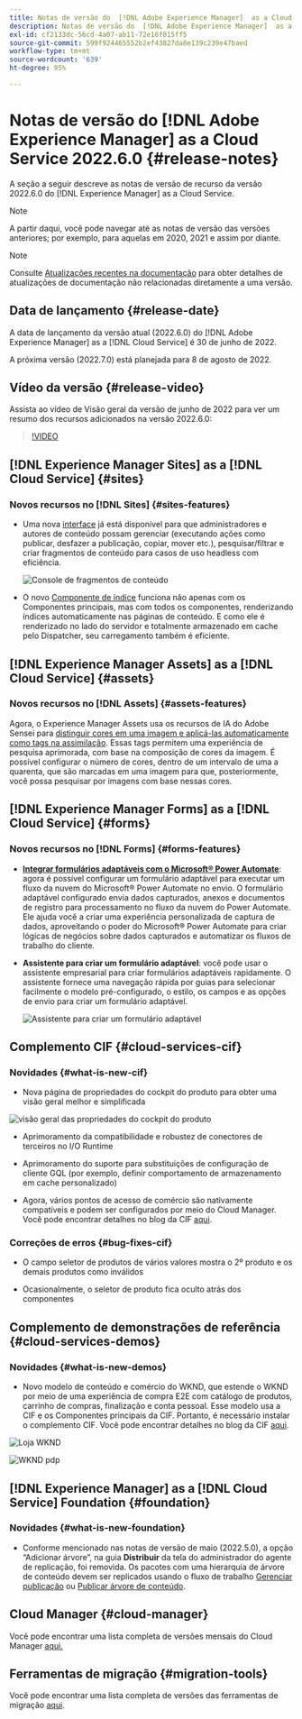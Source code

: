 ```yaml
---
title: Notas de versão do  [!DNL Adobe Experience Manager]  as a Cloud Service 2022.6.0.
description: Notas de versão do  [!DNL Adobe Experience Manager]  as a Cloud Service 2022.6.0.
exl-id: cf2133dc-56cd-4a07-ab11-72e16f015ff5
source-git-commit: 599f924465552b2ef43827da8e139c239e47baed
workflow-type: tm+mt
source-wordcount: '639'
ht-degree: 95%

---
```


# Notas de versão do [!DNL Adobe Experience Manager] as a Cloud Service 2022.6.0 {#release-notes}

A seção a seguir descreve as notas de versão de recurso da versão 2022.6.0 do [!DNL Experience Manager] as a Cloud Service.

>[!NOTE]
>
>A partir daqui, você pode navegar até as notas de versão das versões anteriores; por exemplo, para aquelas em 2020, 2021 e assim por diante.

>[!NOTE]
>
>Consulte [Atualizações recentes na documentação](https://experienceleague.adobe.com/docs/experience-manager-release-information/aem-release-updates/doc-updates/documentation-updates.html?lang=pt-BR) para obter detalhes de atualizações de documentação não relacionadas diretamente a uma versão.

## Data de lançamento {#release-date}

A data de lançamento da versão atual (2022.6.0) do [!DNL Adobe Experience Manager] as a [!DNL Cloud Service] é 30 de junho de 2022.

A próxima versão (2022.7.0) está planejada para 8 de agosto de 2022.

## Vídeo da versão {#release-video}

Assista ao vídeo de Visão geral da versão de junho de 2022 para ver um resumo dos recursos adicionados na versão 2022.6.0:

>[!VIDEO](https://video.tv.adobe.com/v/344308/?quality=12)

## [!DNL Experience Manager Sites] as a [!DNL Cloud Service] {#sites}

### Novos recursos no [!DNL Sites] {#sites-features}

* Uma nova [interface](/help/sites-cloud/administering/content-fragments/content-fragments-console.md) já está disponível para que administradores e autores de conteúdo possam gerenciar (executando ações como publicar, desfazer a publicação, copiar, mover etc.), pesquisar/filtrar e criar fragmentos de conteúdo para casos de uso headless com eficiência.

   ![Console de fragmentos de conteúdo](/help/release-notes/assets/cf-ui.png)

* O novo [Componente de índice](https://experienceleague.adobe.com/docs/experience-manager-core-components/using/components/tableofcontents.html?lang=pt-BR) funciona não apenas com os Componentes principais, mas com todos os componentes, renderizando índices automaticamente nas páginas de conteúdo. E como ele é renderizado no lado do servidor e totalmente armazenado em cache pelo Dispatcher, seu carregamento também é eficiente.

## [!DNL Experience Manager Assets] as a [!DNL Cloud Service] {#assets}

### Novos recursos no [!DNL Assets] {#assets-features}

Agora, o Experience Manager Assets usa os recursos de IA do Adobe Sensei para [distinguir cores em uma imagem e aplicá-las automaticamente como tags na assimilação](/help/assets/color-tag-images.md). Essas tags permitem uma experiência de pesquisa aprimorada, com base na composição de cores da imagem. É possível configurar o número de cores, dentro de um intervalo de uma a quarenta, que são marcadas em uma imagem para que, posteriormente, você possa pesquisar por imagens com base nessas cores.

## [!DNL Experience Manager Forms] as a [!DNL Cloud Service] {#forms}

### Novos recursos no [!DNL Forms] {#forms-features}

* **[Integrar formulários adaptáveis com o Microsoft® Power Automate](/help/forms/forms-microsoft-power-automate-integration.md)**: agora é possível configurar um formulário adaptável para executar um fluxo da nuvem do Microsoft® Power Automate no envio. O formulário adaptável configurado envia dados capturados, anexos e documentos de registro para processamento no fluxo da nuvem do Power Automate. Ele ajuda você a criar uma experiência personalizada de captura de dados, aproveitando o poder do Microsoft® Power Automate para criar lógicas de negócios sobre dados capturados e automatizar os fluxos de trabalho do cliente.

* **Assistente para criar um formulário adaptável**: você pode usar o assistente empresarial para criar formulários adaptáveis rapidamente. O assistente fornece uma navegação rápida por guias para selecionar facilmente o modelo pré-configurado, o estilo, os campos e as opções de envio para criar um formulário adaptável.

   ![Assistente para criar um formulário adaptável](/help/release-notes/assets/wizard.png)

## Complemento CIF {#cloud-services-cif}

### Novidades {#what-is-new-cif}

* Nova página de propriedades do cockpit do produto para obter uma visão geral melhor e simplificada

![visão geral das propriedades do cockpit do produto](/help/assets/CIF/product_cockpit_properties_overview.png)

* Aprimoramento da compatibilidade e robustez de conectores de terceiros no I/O Runtime

* Aprimoramento do suporte para substituições de configuração de cliente GQL (por exemplo, definir comportamento de armazenamento em cache personalizado)

* Agora, vários pontos de acesso de comércio são nativamente compatíveis e podem ser configurados por meio do Cloud Manager. Você pode encontrar detalhes no blog da CIF [aqui](https://medium.com/adobetech/use-aem-as-a-cloud-service-with-multiple-adobe-commerce-systems-9295612a9554).


### Correções de erros {#bug-fixes-cif}

* O campo seletor de produtos de vários valores mostra o 2º produto e os demais produtos como inválidos

* Ocasionalmente, o seletor de produto fica oculto atrás dos componentes

## Complemento de demonstrações de referência {#cloud-services-demos}

### Novidades {#what-is-new-demos}

* Novo modelo de conteúdo e comércio do WKND, que estende o WKND por meio de uma experiência de compra E2E com catálogo de produtos, carrinho de compras, finalização e conta pessoal. Esse modelo usa a CIF e os Componentes principais da CIF. Portanto, é necessário instalar o complemento CIF. Você pode encontrar detalhes no blog da CIF [aqui](https://medium.com/adobetech/learn-how-to-create-a-shoppable-experience-with-the-new-wknd-reference-site-and-cif-b3b2c161f67e).

![Loja WKND](/help/assets/CIF/wknd_shop.png)

![WKND pdp](/help/assets/CIF/wknd_pdp.png)

## [!DNL Experience Manager] as a [!DNL Cloud Service] Foundation {#foundation}

### Novidades {#what-is-new-foundation}

* Conforme mencionado nas notas de versão de maio (2022.5.0), a opção “Adicionar árvore”, na guia **Distribuir** da tela do administrador do agente de replicação, foi removida. Os pacotes com uma hierarquia de árvore de conteúdo devem ser replicados usando o fluxo de trabalho [Gerenciar publicação](/help/operations/replication.md#manage-publication) ou [Publicar árvore de conteúdo](/help/operations/replication.md#manage-publication#publish-content-tree-workflow).

## Cloud Manager {#cloud-manager}

Você pode encontrar uma lista completa de versões mensais do Cloud Manager [aqui.](/help/implementing/cloud-manager/release-notes/current.md)

## Ferramentas de migração {#migration-tools}

Você pode encontrar uma lista completa de versões das ferramentas de migração [aqui](/help/journey-migration/release-notes/release-notes-migration-tools-current.md).
